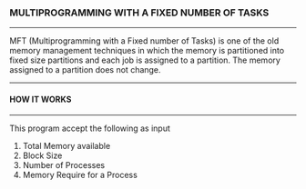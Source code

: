 ###  MULTIPROGRAMMING WITH A FIXED NUMBER OF TASKS
___

MFT (Multiprogramming with a Fixed number of Tasks) is one of the old memory management techniques in
which the memory is partitioned into fixed size partitions and each job is assigned to a partition. The memory
assigned to a partition does not change.
___
#### HOW IT WORKS
___
This program accept the following as input

1. Total Memory available
1. Block Size
1. Number of Processes
1. Memory Require for a Process
